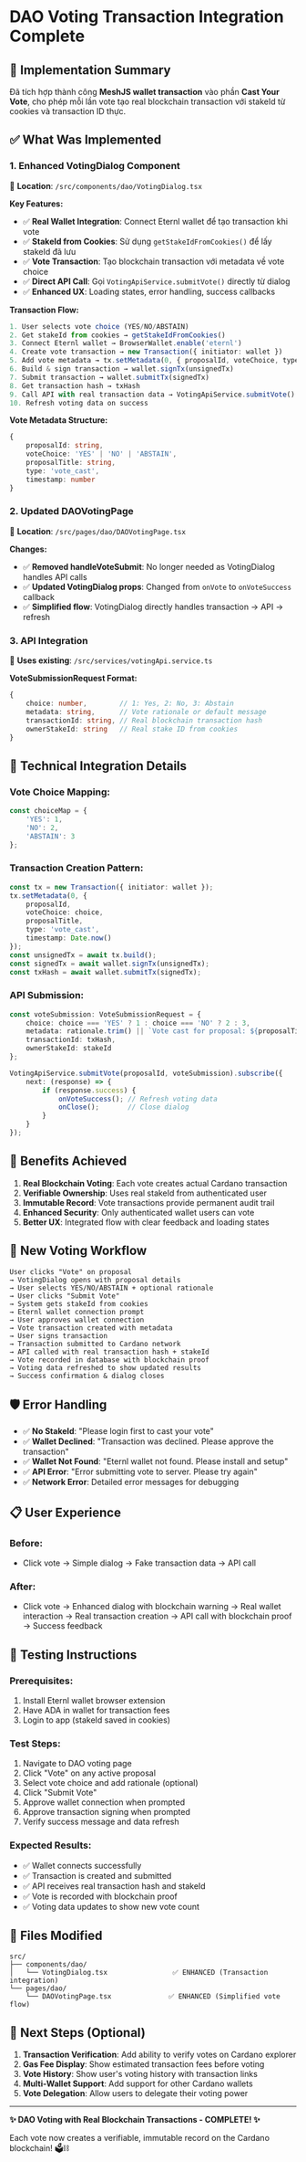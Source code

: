 # DAO Voting Transaction Integration Complete

## 🎯 **Implementation Summary**

Đã tích hợp thành công **MeshJS wallet transaction** vào phần **Cast Your Vote**, cho phép mỗi lần vote tạo real blockchain transaction với stakeId từ cookies và transaction ID thực.

## ✅ **What Was Implemented**

### **1. Enhanced VotingDialog Component**
📍 **Location**: `/src/components/dao/VotingDialog.tsx`

**Key Features:**
- ✅ **Real Wallet Integration**: Connect Eternl wallet để tạo transaction khi vote
- ✅ **StakeId from Cookies**: Sử dụng `getStakeIdFromCookies()` để lấy stakeId đã lưu
- ✅ **Vote Transaction**: Tạo blockchain transaction với metadata về vote choice
- ✅ **Direct API Call**: Gọi `VotingApiService.submitVote()` directly từ dialog
- ✅ **Enhanced UX**: Loading states, error handling, success callbacks

**Transaction Flow:**
```typescript
1. User selects vote choice (YES/NO/ABSTAIN)
2. Get stakeId from cookies → getStakeIdFromCookies()
3. Connect Eternl wallet → BrowserWallet.enable('eternl')
4. Create vote transaction → new Transaction({ initiator: wallet })
5. Add vote metadata → tx.setMetadata(0, { proposalId, voteChoice, type: 'vote_cast' })
6. Build & sign transaction → wallet.signTx(unsignedTx)
7. Submit transaction → wallet.submitTx(signedTx)
8. Get transaction hash → txHash
9. Call API with real transaction data → VotingApiService.submitVote()
10. Refresh voting data on success
```

**Vote Metadata Structure:**
```typescript
{
    proposalId: string,
    voteChoice: 'YES' | 'NO' | 'ABSTAIN',
    proposalTitle: string,
    type: 'vote_cast',
    timestamp: number
}
```

### **2. Updated DAOVotingPage**
📍 **Location**: `/src/pages/dao/DAOVotingPage.tsx`

**Changes:**
- ✅ **Removed handleVoteSubmit**: No longer needed as VotingDialog handles API calls
- ✅ **Updated VotingDialog props**: Changed from `onVote` to `onVoteSuccess` callback
- ✅ **Simplified flow**: VotingDialog directly handles transaction → API → refresh

### **3. API Integration**
📍 **Uses existing**: `/src/services/votingApi.service.ts`

**VoteSubmissionRequest Format:**
```typescript
{
    choice: number,        // 1: Yes, 2: No, 3: Abstain  
    metadata: string,      // Vote rationale or default message
    transactionId: string, // Real blockchain transaction hash
    ownerStakeId: string   // Real stake ID from cookies
}
```

## 🔧 **Technical Integration Details**

### **Vote Choice Mapping:**
```typescript
const choiceMap = {
    'YES': 1,
    'NO': 2, 
    'ABSTAIN': 3
};
```

### **Transaction Creation Pattern:**
```typescript
const tx = new Transaction({ initiator: wallet });
tx.setMetadata(0, {
    proposalId,
    voteChoice: choice,
    proposalTitle,
    type: 'vote_cast',
    timestamp: Date.now()
});
const unsignedTx = await tx.build();
const signedTx = await wallet.signTx(unsignedTx);
const txHash = await wallet.submitTx(signedTx);
```

### **API Submission:**
```typescript
const voteSubmission: VoteSubmissionRequest = {
    choice: choice === 'YES' ? 1 : choice === 'NO' ? 2 : 3,
    metadata: rationale.trim() || `Vote cast for proposal: ${proposalTitle}`,
    transactionId: txHash,
    ownerStakeId: stakeId
};

VotingApiService.submitVote(proposalId, voteSubmission).subscribe({
    next: (response) => {
        if (response.success) {
            onVoteSuccess(); // Refresh voting data
            onClose();       // Close dialog
        }
    }
});
```

## 🎉 **Benefits Achieved**

1. **Real Blockchain Voting**: Each vote creates actual Cardano transaction
2. **Verifiable Ownership**: Uses real stakeId from authenticated user
3. **Immutable Record**: Vote transactions provide permanent audit trail
4. **Enhanced Security**: Only authenticated wallet users can vote
5. **Better UX**: Integrated flow with clear feedback and loading states

## 🔄 **New Voting Workflow**

```
User clicks "Vote" on proposal
→ VotingDialog opens with proposal details
→ User selects YES/NO/ABSTAIN + optional rationale
→ User clicks "Submit Vote"
→ System gets stakeId from cookies
→ Eternl wallet connection prompt
→ User approves wallet connection
→ Vote transaction created with metadata
→ User signs transaction
→ Transaction submitted to Cardano network
→ API called with real transaction hash + stakeId
→ Vote recorded in database with blockchain proof
→ Voting data refreshed to show updated results
→ Success confirmation & dialog closes
```

## 🛡️ **Error Handling**

- ✅ **No StakeId**: "Please login first to cast your vote"
- ✅ **Wallet Declined**: "Transaction was declined. Please approve the transaction"
- ✅ **Wallet Not Found**: "Eternl wallet not found. Please install and setup"
- ✅ **API Error**: "Error submitting vote to server. Please try again"
- ✅ **Network Error**: Detailed error messages for debugging

## 📋 **User Experience**

### **Before:**
- Click vote → Simple dialog → Fake transaction data → API call

### **After:**
- Click vote → Enhanced dialog with blockchain warning → Real wallet interaction → Real transaction creation → API call with blockchain proof → Success feedback

## 🧪 **Testing Instructions**

### **Prerequisites:**
1. Install Eternl wallet browser extension
2. Have ADA in wallet for transaction fees
3. Login to app (stakeId saved in cookies)

### **Test Steps:**
1. Navigate to DAO voting page
2. Click "Vote" on any active proposal
3. Select vote choice and add rationale (optional)
4. Click "Submit Vote"
5. Approve wallet connection when prompted
6. Approve transaction signing when prompted
7. Verify success message and data refresh

### **Expected Results:**
- ✅ Wallet connects successfully
- ✅ Transaction is created and submitted
- ✅ API receives real transaction hash and stakeId
- ✅ Vote is recorded with blockchain proof
- ✅ Voting data updates to show new vote count

## 📁 **Files Modified**

```
src/
├── components/dao/
│   └── VotingDialog.tsx                ✅ ENHANCED (Transaction integration)
└── pages/dao/
    └── DAOVotingPage.tsx              ✅ ENHANCED (Simplified vote flow)
```

## 🎯 **Next Steps (Optional)**

1. **Transaction Verification**: Add ability to verify votes on Cardano explorer
2. **Gas Fee Display**: Show estimated transaction fees before voting
3. **Vote History**: Show user's voting history with transaction links
4. **Multi-Wallet Support**: Add support for other Cardano wallets
5. **Vote Delegation**: Allow users to delegate their voting power

---
**✨ DAO Voting with Real Blockchain Transactions - COMPLETE! ✨**

Each vote now creates a verifiable, immutable record on the Cardano blockchain! 🗳️⛓️